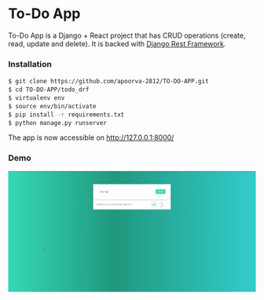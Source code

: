# To-Do App

To-Do App is a Django + React project that has CRUD operations (create, read, update and delete). It is backed with [Django Rest Framework](https://www.django-rest-framework.org/).

### Installation
```sh
$ git clone https://github.com/apoorva-2812/TO-DO-APP.git
$ cd TO-DO-APP/todo_drf
$ virtualenv env
$ source env/bin/activate
$ pip install -r requirements.txt
$ python manage.py runserver
```
The app is now accessible on <http://127.0.0.1:8000/>

### Demo
![To-Do App Demo](TO-DO-APP.gif)